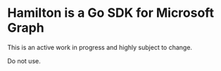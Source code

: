 # Hamilton is a Go SDK for Microsoft Graph

This is an active work in progress and highly subject to change.

Do not use.
